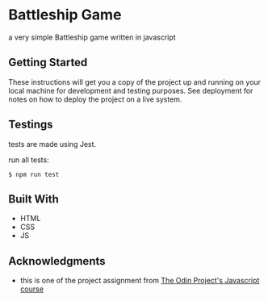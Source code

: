 # Battleship Game

a very simple Battleship game written in javascript

## Getting Started

These instructions will get you a copy of the project up and running on your local machine for development and testing purposes. See deployment for notes on how to deploy the project on a live system.

## Testings

tests are made using Jest.

run all tests:

```
$ npm run test
```

## Built With

* HTML
* CSS
* JS

## Acknowledgments
* this is one of the project assignment from [The Odin Project's Javascript course](https://www.theodinproject.com/courses/javascript)

